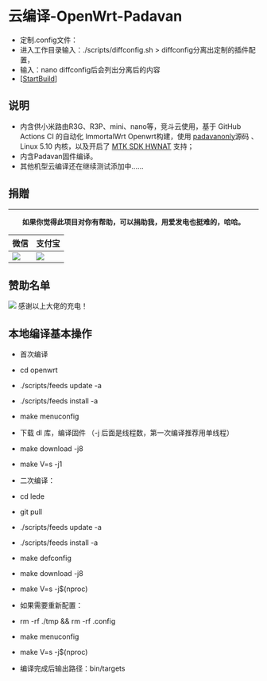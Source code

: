 # 云编译-OpenWrt-Padavan

- 定制.config文件：
- 进入工作目录输入：./scripts/diffconfig.sh > diffconfig分离出定制的插件配置，
- 输入：nano diffconfig后会列出分离后的内容
- [[StartBuild](https://github.com/lu-1991/AutoBuild-OpenWrt-Padavan/actions?query=workflow%3A%22AutoBuild-OpenWrt-Padavan%22)] 

## 说明
- 内含供小米路由R3G、R3P、mini、nano等，竞斗云使用，基于 GitHub Actions CI 的自动化 ImmortalWrt Openwrt构建，使用 [padavanonly](https://github.com/padavanonly/immortalwrt)源码 、Linux 5.10 内核，以及开启了 [MTK SDK HWNAT](https://git01.mediatek.com/plugins/gitiles/openwrt/feeds/mtk-openwrt-feeds/) 支持；
- 内含Padavan固件编译。
- 其他机型云编译还在继续测试添加中……

## 捐贈

***
<center><b>如果你觉得此项目对你有帮助，可以捐助我，用爱发电也挺难的，哈哈。</b></center>

|  微信   | 支付宝  |
|  ----  | ----  |
| ![](https://pic.imgdb.cn/item/62502707239250f7c5b8ac3d.png) | ![](https://pic.imgdb.cn/item/62502707239250f7c5b8ac36.png) |

## 赞助名单

![](https://pic.imgdb.cn/item/625028c0239250f7c5bd102b.jpg)
感谢以上大佬的充电！

## 本地编译基本操作
- 首次编译
- cd openwrt
- ./scripts/feeds update -a
- ./scripts/feeds install -a
- make menuconfig
- 下载 dl 库，编译固件 （-j 后面是线程数，第一次编译推荐用单线程）

- make download -j8
- make V=s -j1

- 二次编译：
- cd lede
- git pull
- ./scripts/feeds update -a
- ./scripts/feeds install -a
- make defconfig
- make download -j8
- make V=s -j$(nproc)

- 如果需要重新配置：
- rm -rf ./tmp && rm -rf .config
- make menuconfig
- make V=s -j$(nproc)
- 编译完成后输出路径：bin/targets
